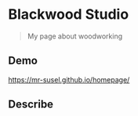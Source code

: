 # Blackwood Studio

>My page about woodworking

## Demo

https://mr-susel.github.io/homepage/

## Describe





